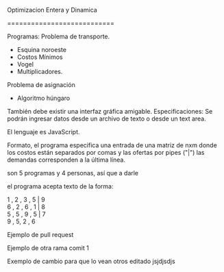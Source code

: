 Optimizacion Entera y Dinamica

===========================

Programas: 
Problema de transporte.
- Esquina noroeste
- Costos Mínimos
- Vogel
- Multiplicadores.

Problema de asignación
- Algoritmo húngaro 

También debe existir una interfaz gráfica amigable.
Especificaciones:
Se podrán ingresar datos desde un archivo de texto o desde un text area.

El lenguaje es JavaScript.

Formato, el programa especifica una entrada de una matriz de nxm
donde los costos están separados por comas y las ofertas por pipes ("|")
las demandas corresponden a la última línea.

son 5 programas y 4 personas, así que a darle


el programa acepta texto de la forma:

1 , 2 , 3 , 5 | 9<br>
6 , 2 , 6 , 1 | 8<br>
5 , 5 , 9 , 5 | 7<br>
9 , 5, 2 , 6

Ejemplo de pull request

Ejemplo de otra rama comit 1

Exemplo de cambio para que lo vean otros
editado
jsjdjsdjs
